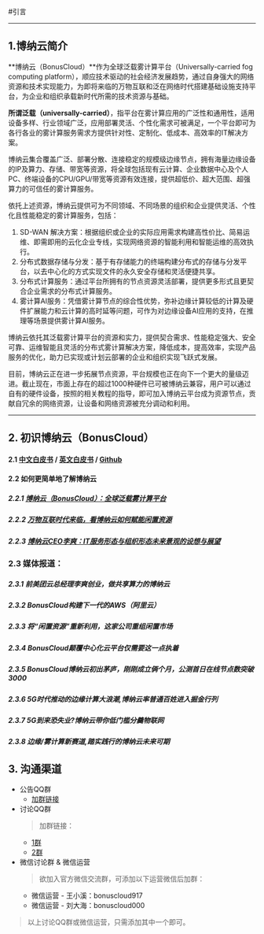 #引言

***
## 1.博纳云简介

**博纳云（BonusCloud）**作为全球泛载雾计算平台（Universally-carried fog computing platform），顺应技术驱动的社会经济发展趋势，通过自身强大的网络资源和技术实现能力，为即将来临的万物互联和泛在网络时代搭建基础设施支持平台，为企业和组织承载新时代所需的技术资源与基础。  <br>

**所谓泛载（universally-carried）**，指平台在雾计算应用的广泛性和通用性，适用设备多样、行业领域广泛，应用部署灵活、个性化需求可被满足，一个平台即可为各行各业的雾计算服务需求方提供针对性、定制化、低成本、高效率的IT解决方案。  

博纳云集合覆盖广泛、部署分散、连接稳定的规模级边缘节点，拥有海量边缘设备的IP及算力、存储、带宽等资源，将全球包括现有云计算、企业数据中心及个人PC、终端设备的CPU/GPU/带宽等资源有效连接，提供超低价、超大范围、超强算力的可信任的雾计算服务。  

依托上述资源，博纳云提供可为不同领域、不同场景的组织和企业提供灵活、个性化且性能稳定的雾计算服务，包括： 
 
1. SD-WAN 解决方案：根据组织或企业的实际应用需求构建高性价比、简易运维、即需即用的云化企业专线，实现网络资源的智能利用和智能运维的高效执行。
2. 分布式数据存储与分发：基于有存储能力的终端构建分布式的存储与分发平台，以去中心化的方式实现文件的永久安全存储和灵活便捷共享。 
3. 分布式计算服务：通过平台所拥有的节点资源灵活部署，提供更多形式且更契合企业需求的分布式计算服务。
4. 雾计算AI服务：凭借雾计算节点的综合性优势，弥补边缘计算较低的计算及硬件扩展能力和云计算的高时延等问题，可作为对边缘设备AI应用的支持，在推理等场景提供雾计算AI服务。  

博纳云依托其泛载雾计算平台的资源和实力，提供契合需求、性能稳定强大、安全可靠、运维智能且灵活的分布式雾计算解决方案，降低成本，提高效率，实现产品服务的优化，助力已实现或计划云部署的企业和组织实现飞跃式发展。  

目前，博纳云正在进一步拓展节点资源，平台规模也正在向下一个更大的量级迈进。截止现在，市面上存在的超过1000种硬件已可被博纳云兼容，用户可以通过自有的硬件设备，按照的相关教程的指导，即可加入博纳云平台成为资源节点，贡献自冗余的网络资源，让设备和网络资源被充分调动和利用。  

------


## 2. 初识博纳云（BonusCloud）  

#### 2.1 [中文白皮书](https://bonuscloud.gitbook.io/help/bonuscloud-bai-pi-shu-v1.0) / [英文白皮书](https://bonuscloud.io/wp.pdf) / [Github](https://github.com/BonusCloud)   

#### 2.2 如何更简单地了解博纳云  

##### 2.2.1 [博纳云（BonusCloud）：全球泛载雾计算平台](https://www.sohu.com/a/324313374_100155801)
##### 2.2.2 [万物互联时代来临，看博纳云如何赋能闲置资源](https://www.lieyunwang.com/archives/452476)
##### 2.2.3 [博纳云CEO李爽：IT服务形态与组织形态未来景观的设想与展望](https://sspai.com/post/53538)  

### 2.3 媒体报道： 

##### 2.3.1 前美团云总经理李爽创业，做共享算力的博纳云  
##### 2.3.2 BonusCloud构建下一代的AWS（阿里云）  
##### 2.3.3 将“闲置资源”重新利用，这家公司重组闲置市场  
##### 2.3.4 BonusCloud颠覆中心化云平台仅需要这一点执着  
##### 2.3.5 BonusCloud博纳云初出茅庐，刚刚成立俩个月，公测首日在线节点数突破3000  
##### 2.3.6 5G时代推动的边缘计算大浪潮,博纳云率普通百姓进入掘金行列  
##### 2.3.7 5G到来恐失业?博纳云带你低门槛分羹物联网  
##### 2.3.8 边缘/雾计算新赛道,踏实践行的博纳云未来可期  

## 3. 沟通渠道  

- 公告QQ群
  - [加群链接](https://qm.qq.com/cgi-bin/qm/qr?k=McEkxdPdh6Q1U_mNomfoKgMiwKNMgEx2&authKey=lI%2Bk9e8U9klwuWPfCCV%2BbqH%2FuZp60rj97dNrkR%2FMWqd1CPwqYnBRfQJai69IO1Fz&group_code=540293288)   
- 讨论QQ群
  > 加群链接：
    - [1群](https://qm.qq.com/cgi-bin/qm/qr?k=OhcxFgudR67SwHzcPzT3IcqBclaA7XSl) 
    - [2群](https://qm.qq.com/cgi-bin/qm/qr?k=OhcxFgudR67SwHzcPzT3IcqBclaA7XSl)
- 微信讨论群 & 微信运营  
  > 欲加入官方微信交流群，可添加以下运营微信后加群：
    - 微信运营 - 王小溪：bonuscloud917 
    - 微信运营 - 刘大海：bonuscloud000
  
> 以上讨论QQ群或微信运营，只需添加其中一个即可。
